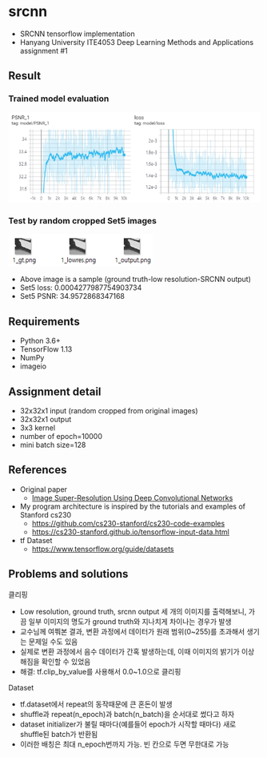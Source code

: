 # srcnn
* SRCNN tensorflow implementation
* Hanyang University ITE4053 Deep Learning Methods and Applications assignment #1

## Result
### Trained model evaluation
![eval](./metric.png)

### Test by random cropped Set5 images
![result](./result.png)
* Above image is a sample (ground truth-low resolution-SRCNN output)
* Set5 loss: 0.0004277987754903734
* Set5 PSNR: 34.9572868347168

## Requirements
* Python 3.6+
* TensorFlow 1.13
* NumPy
* imageio

## Assignment detail
* 32x32x1 input (random cropped from original images)
* 32x32x1 output
* 3x3 kernel
* number of epoch=10000
* mini batch size=128

## References
* Original paper
    * [Image Super-Resolution Using Deep Convolutional Networks](https://arxiv.org/abs/1501.00092)
* My program architecture is inspired by the tutorials and examples of Stanford cs230
    * https://github.com/cs230-stanford/cs230-code-examples
    * https://cs230-stanford.github.io/tensorflow-input-data.html
* tf Dataset
    * https://www.tensorflow.org/guide/datasets

## Problems and solutions
클리핑
* Low resolution, ground truth, srcnn output 세 개의 이미지를 출력해보니, 가끔 일부 이미지의 명도가 ground truth와 지나치게 차이나는 경우가 발생
* 교수님께 여쭤본 결과, 변환 과정에서 데이터가 원래 범위(0~255)를 초과해서 생기는 문제일 수도 있음
* 실제로 변환 과정에서 음수 데이터가 간혹 발생하는데, 이때 이미지의 밝기가 이상해짐을 확인할 수 있었음
* 해결: tf.clip_by_value를 사용해서 0.0~1.0으로 클리핑

Dataset
* tf.dataset에서 repeat의 동작때문에 큰 혼돈이 발생
* shuffle과 repeat(n_epoch)과 batch(n_batch)을 순서대로 썼다고 하자
* dataset initializer가 불릴 때마다(예를들어 epoch가 시작할 때마다) 새로 shuffle된 batch가 반환됨
* 이러한 배칭은 최대 n_epoch번까지 가능. 빈 칸으로 두면 무한대로 가능